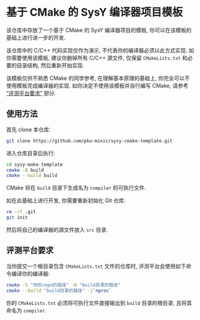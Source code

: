 # 基于 CMake 的 SysY 编译器项目模板

该仓库中存放了一个基于 CMake 的 SysY 编译器项目的模板, 你可以在该模板的基础上进行进一步的开发.

该仓库中的 C/C++ 代码实现仅作为演示, 不代表你的编译器必须以此方式实现. 如你需要使用该模板, 建议你删掉所有 C/C++ 源文件, 仅保留 `CMakeLists.txt` 和必要的目录结构, 然后重新开始实现.

该模板仅供不熟悉 CMake 的同学参考, 在理解基本原理的基础上, 你完全可以不使用模板完成编译器的实现. 如你决定不使用该模板并自行编写 CMake, 请参考 [“评测平台要求”](#评测平台要求) 部分.

## 使用方法

首先 clone 本仓库:

```sh
git clone https://github.com/pku-minic/sysy-cmake-template.git
```

进入仓库目录后执行:

```sh
cd sysy-make-template
cmake -B build
cmake --build build
```

CMake 将在 `build` 目录下生成名为 `compiler` 的可执行文件.

如在此基础上进行开发, 你需要重新初始化 Git 仓库:

```sh
rm -rf .git
git init
```

然后将自己的编译器的源文件放入 `src` 目录.

## 评测平台要求

当你提交一个根目录包含 `CMakeLists.txt` 文件的仓库时, 评测平台会使用如下命令编译你的编译器:

```sh
cmake -S "你的repo的路径" -B "build目录的路径"
cmake --build "build目录的路径" -j`nproc`
```

你的 `CMakeLists.txt` 必须将可执行文件直接输出到 `build` 目录的根目录, 且将其命名为 `compiler`.
